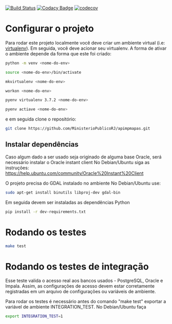 [![Build Status](https://travis-ci.com/MinisterioPublicoRJ/apimpmapas.svg?branch=develop)](https://travis-ci.com/MinisterioPublicoRJ/apimpmapas)
[![Codacy Badge](https://api.codacy.com/project/badge/Grade/83cecc0446464afc91bfa1efb5e46878)](https://www.codacy.com/manual/SamambaMan/apimpmapas?utm_source=github.com&amp;utm_medium=referral&amp;utm_content=MinisterioPublicoRJ/apimpmapas&amp;utm_campaign=Badge_Grade)
[![codecov](https://codecov.io/gh/ministeriopublicorj/apimpmapas/branch/develop/graph/badge.svg)](https://codecov.io/gh/ministeriopublicorj/apimpmapas)

# Configurar o projeto

Para rodar este projeto localmente você deve criar um ambiente virtual (i.e: [virtualenv](https://virtualenv.pypa.io/en/latest/)).
Em seguida, você deve acionar seu virtualenv. A forma de ativar o ambiente depende da forma que este
foi criado:

```bash
python -m venv <nome-do-env>

source <nome-do-env>/bin/activate
```

```bash
mkvirtualenv <nome-do-env>

workon <nome-do-env>
```

```bash
pyenv virtualenv 3.7.2 <nome-do-env>

pyenv actiave <nome-do-env>
```

e em seguida clone o repositório:

```bash
git clone https://github.com/MinisterioPublicoRJ/apimpmapas.git
```

## Instalar dependências

Caso algum dado a ser usado seja originado de alguma base Oracle,
será necessário instalar o Oracle instant client
No Debian/Ubuntu siga as instruções:
https://help.ubuntu.com/community/Oracle%20Instant%20Client

O projeto precisa do GDAL instalado no ambiente
No Debian/Ubuntu use:

```bash
sudo apt-get install binutils libproj-dev gdal-bin
```

Em seguida devem ser instaladas as dependências Python

```bash
pip install -r dev-requirements.txt
```

# Rodando os testes

```bash
make test
```

# Rodando os testes de integração
Esse teste valida o acesso real aos bancos usados - PostgreSQL, Oracle e Impala.
Assim, as configurações de acesso devem estar corretamente registradas em um arquivo
de configurações ou variáveis de ambiente.

Para rodar os testes é necessário antes do comando "make test" exportar a 
variável de ambiente INTEGRATION_TEST.
No Debian/Ubuntu faça

```bash
export INTEGRATION_TEST=1
```
